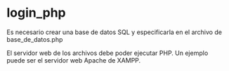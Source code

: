 # login_php

Es necesario crear una base de datos SQL y especificarla en el archivo de base_de_datos.php

El servidor web de los archivos debe poder ejecutar PHP. Un ejemplo puede ser el servidor web Apache de XAMPP.
